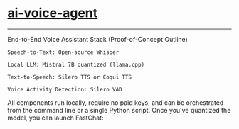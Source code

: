 # [ai-voice-agent](https://learn.deeplearning.ai/courses/building-ai-voice-agents-for-production/lesson/fizgb/introduction)

---

End-to-End Voice Assistant Stack (Proof-of-Concept Outline)

    Speech-to-Text: Open-source Whisper

    Local LLM: Mistral 7B quantized (llama.cpp)

    Text-to-Speech: Silero TTS or Coqui TTS

    Voice Activity Detection: Silero VAD

All components run locally, require no paid keys, and can be orchestrated from the command line or a single Python script. Once you’ve quantized the model, you can launch FastChat: